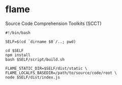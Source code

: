 # flame
Source Code Comprehension Toolkits (SCCT)

```
#!/bin/bash

SELF=$(cd `dirname $0`/..; pwd)

cd $SELF
npm install
bash $SELF/script/build.sh

FLAME_STATIC_DIR=$SELF/dist/static \
FLAME_LOCALFS_BASEDIR=/path/to/source/code/root \
node $SELF/dist/index.js
```

